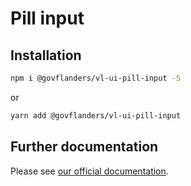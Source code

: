 # Pill input
## Installation
```bash
npm i @govflanders/vl-ui-pill-input -S
```
or
```bash
yarn add @govflanders/vl-ui-pill-input
```
## Further documentation
Please see [our official documentation](https://overheid.vlaanderen.be/webuniversum/v3/search?q=vl-ui-pill-input).
